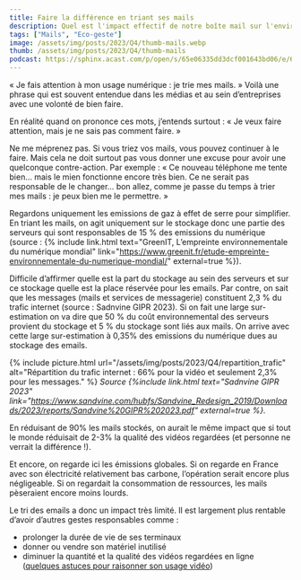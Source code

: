 ```yaml
---
title: Faire la différence en triant ses mails
description: Quel est l'impact effectif de notre boîte mail sur l'environnement ?
tags: ["Mails", "Eco-geste"]
image: /assets/img/posts/2023/Q4/thumb-mails.webp
thumb: /assets/img/posts/2023/Q4/thumb-mails
podcast: https://sphinx.acast.com/p/open/s/65e06335dd3dcf001643bd06/e/65fbf9b7e60d0000163f1d11/media.mp3
---
```


« Je fais attention à mon usage numérique : je trie mes mails. »
Voilà une phrase qui est souvent entendue dans les médias et au sein d’entreprises avec une volonté de bien faire.

En réalité quand on prononce ces mots, j’entends surtout : « Je veux faire attention, mais je ne sais pas comment faire. »

Ne me méprenez pas. Si vous triez vos mails, vous pouvez continuer à le faire. Mais cela ne doit surtout pas vous donner une excuse pour avoir une quelconque contre-action. Par exemple : « Ce nouveau téléphone me tente bien… mais le mien fonctionne encore très bien. Ce ne serait pas responsable de le changer… bon allez, comme je passe du temps à trier mes mails : je peux bien me le permettre. »

Regardons uniquement les emissions de gaz à effet de serre pour simplifier. En triant les mails, on agit uniquement sur le stockage donc une partie des serveurs qui sont responsables de 15 % des emissions du numérique (source : {% include link.html text="GreenIT, L’empreinte environnementale du numérique mondial" link="https://www.greenit.fr/etude-empreinte-environnementale-du-numerique-mondial/" external=true %}).


Difficile d’affirmer quelle est la part du stockage au sein des serveurs et sur ce stockage quelle est la place réservée pour les emails. Par contre, on sait que les messages (mails et services de messagerie) constituent 2,3 % du trafic internet (source : Sadnvine GIPR 2023). Si on fait une large sur-estimation on va dire que 50 % du coût environnemental des serveurs provient du stockage et 5 % du stockage sont liés aux mails. On arrive avec cette large sur-estimation à 0,35% des emissions du numérique dues au stockage des emails.

{% include picture.html 
    url="/assets/img/posts/2023/Q4/repartition_trafic"
    alt="Répartition du trafic internet : 66% pour la vidéo et seulement 2,3% pour les messages."
 %}
*Source {%include link.html text="Sadnvine GIPR 2023" link="https://www.sandvine.com/hubfs/Sandvine_Redesign_2019/Downloads/2023/reports/Sandvine%20GIPR%202023.pdf" external=true %}.*

En réduisant de 90% les mails stockés, on aurait le même impact que si tout le monde réduisait de 2-3% la qualité des vidéos regardées (et personne ne verrait la différence !).

Et encore, on regarde ici les émissions globales. Si on regarde en France avec son électricité relativement bas carbone, l’opération serait encore plus négligeable.
Si on regardait la consommation de ressources, les mails pèseraient encore moins lourds.

Le tri des emails a donc un impact très limité. Il est largement plus rentable d’avoir d’autres gestes responsables comme :
- prolonger la durée de vie de ses terminaux
- donner ou vendre son matériel inutilisé
- diminuer la quantité et la qualité des vidéos regardées en ligne ([quelques astuces pour raisonner son usage vidéo](/blog/2023/11/27/Raisonner-usages-video.html))